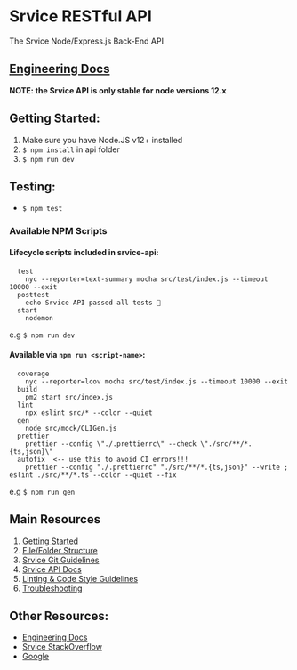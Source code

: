 # Srvice RESTful API

The Srvice Node/Express.js Back-End API

## [Engineering Docs](https://srivce.slite.com/)

**NOTE: the Srvice API is only stable for node versions 12.x**

## Getting Started:

1. Make sure you have Node.JS v12+ installed
2. `$ npm install` in api folder
3. `$ npm run dev`

## Testing:

- `$ npm test`

### Available NPM Scripts

#### Lifecycle scripts included in srvice-api:

```
  test
    nyc --reporter=text-summary mocha src/test/index.js --timeout 10000 --exit
  posttest
    echo Srvice API passed all tests 🎉
  start
    nodemon
```

e.g `$ npm run dev`

#### Available via `npm run <script-name>`:

```
  coverage
    nyc --reporter=lcov mocha src/test/index.js --timeout 10000 --exit
  build
    pm2 start src/index.js
  lint
    npx eslint src/* --color --quiet
  gen
    node src/mock/CLIGen.js
  prettier
    prettier --config \"./.prettierrc\" --check \"./src/**/*.{ts,json}\"
  autofix  <-- use this to avoid CI errors!!!
    prettier --config "./.prettierrc" "./src/**/*.{ts,json}" --write ; eslint ./src/**/*.ts --color --quiet --fix
```

e.g `$ npm run gen`

## Main Resources

1. [Getting Started](https://github.com/srvice/srvice-api/wiki/Getting-Started)
2. [File/Folder Structure](https://github.com/srvice/srvice-api/wiki/File-&-Folder-Structure-Explanation)
3. [Srvice Git Guidelines](https://github.com/srvice/srvice-api/wiki/Srvice-Git-Guidelines)
4. [Srvice API Docs](https://github.com/srvice/srvice-api/wiki/Srvice-API-Documentation)
5. [Linting & Code Style Guidelines](https://github.com/srvice/srvice-api/wiki/Code-Style-&-Linting-Guidelines)
6. [Troubleshooting](https://github.com/srvice/srvice-api/wiki/Troubleshooting)

## Other Resources:

- [Engineering Docs](https://srivce.slite.com/)
- [Srvice StackOverflow](https://stackoverflow.com/c/srvice)
- [Google](google.com)
